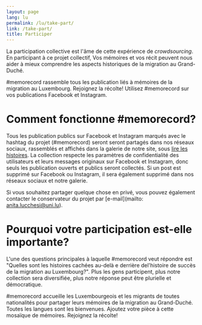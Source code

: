 ```yaml
---
layout: page
lang: lu
permalink: /lu/take-part/
link: /take-part/
title: Participer
---
```


La participation collective est l'âme de cette expérience de *crowdsourcing*. En participant à ce projet collectif, Vos mémoires et vos récit peuvent nous aider à mieux comprendre les aspects historiques de la migration au Grand-Duché.

#memorecord rassemble tous les publication liés à mémoires de la migration au Luxembourg. Rejoignez la récolte! Utilisez #memorecord sur vos publications Facebook et Instagram.

<!-- more -->

# Comment fonctionne #memorecord?

Tous les publication publics sur Facebook et Instagram marqués avec le hashtag du projet (#memorecord) seront seront partagés dans nos réseaux sociaux, rassemblés et affichés dans la galerie de notre site, sous [lire les histoires](https://c2dh.github.io/memorecord/stories/). La collection respecte les paramètres de confidentialité des utilisateurs et leurs messages originaux sur Facebook et Instagram, donc seuls les publication ouverts et publics seront collectés. Si un post est supprimé sur Facebook ou Instagram, il sera également supprimé dans nos réseaux sociaux et notre galerie.

Si vous souhaitez partager quelque chose en privé, vous pouvez également contacter le conservateur du projet par [e-mail](mailto: anita.lucchesi@uni.lu).

# Pourquoi votre participation est-elle importante?

L'une des questions principales à laquelle #memorecord veut répondre est "Quelles sont les histoires cachées au-delà e derrière del'histoire de succès de la migration au Luxembourg?". Plus les gens participent, plus notre collection sera diversifiée, plus notre réponse peut être plurielle et démocratique.

#memorecord accueille les Luxembourgeois et les migrants de toutes nationalités pour partager leurs mémoires de la migration au Grand-Duché. Toutes les langues sont les bienvenues. Ajoutez votre pièce à cette mosaïque de mémoires. Rejoignez la récolte!
